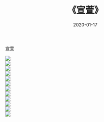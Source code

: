 ﻿---
layout: post
title:  《宣萱》
date:   2020-01-17
img: http://img.660000.xyz/Sharelink/壁纸/明星魅力/华人明星/宣萱/000.jpg
categories: [美女, 清纯, 唯美]
---

宣萱

 ![](http://img.660000.xyz/Sharelink/壁纸/明星魅力/华人明星/宣萱/001.jpg) <br>![](http://img.660000.xyz/Sharelink/壁纸/明星魅力/华人明星/宣萱/002.jpg) <br>![](http://img.660000.xyz/Sharelink/壁纸/明星魅力/华人明星/宣萱/003.jpg) <br>![](http://img.660000.xyz/Sharelink/壁纸/明星魅力/华人明星/宣萱/004.jpg) <br>![](http://img.660000.xyz/Sharelink/壁纸/明星魅力/华人明星/宣萱/005.jpg) <br>![](http://img.660000.xyz/Sharelink/壁纸/明星魅力/华人明星/宣萱/006.jpg) <br>![](http://img.660000.xyz/Sharelink/壁纸/明星魅力/华人明星/宣萱/007.jpg) <br>![](http://img.660000.xyz/Sharelink/壁纸/明星魅力/华人明星/宣萱/008.jpg) <br>![](http://img.660000.xyz/Sharelink/壁纸/明星魅力/华人明星/宣萱/009.jpg) <br>![](http://img.660000.xyz/Sharelink/壁纸/明星魅力/华人明星/宣萱/010.jpg) <br>![](http://img.660000.xyz/Sharelink/壁纸/明星魅力/华人明星/宣萱/011.jpg) <br>![](http://img.660000.xyz/Sharelink/壁纸/明星魅力/华人明星/宣萱/012.jpg) <br>